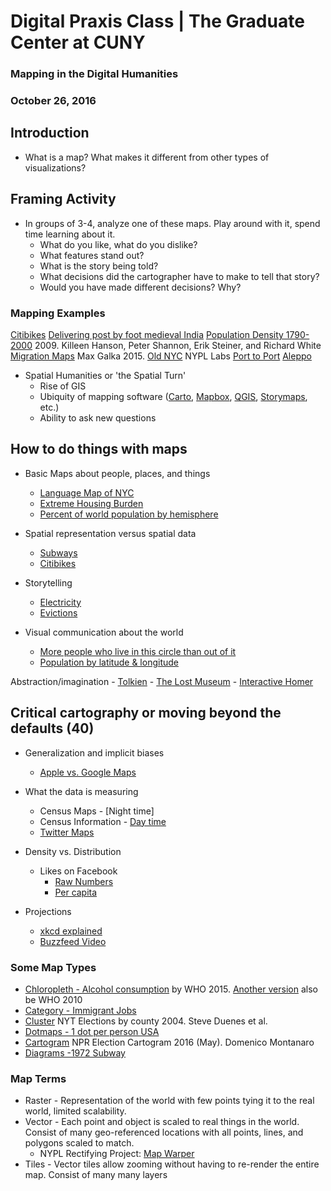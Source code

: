 
# Digital Praxis Class | The Graduate Center at CUNY
### Mapping in the Digital Humanities
### October 26, 2016


## Introduction 

- What is a map? What makes it different from other types of visualizations?

## Framing Activity 

- In groups of 3-4, analyze one of these maps. Play around with it, spend time learning about it.
	- What do you like, what do you dislike?
	- What features stand out?
	- What is the story being told?
	- What decisions did the cartographer have to make to tell that story?
	- Would you have made different decisions? Why?
	
### Mapping Examples

[Citibikes](http://c4sr.columbia.edu/projects/citibike-rebalancing-study)
[Delivering post by foot medieval India](http://emilyfuhrman.co/interactive/F2015002/)
[Population Density 1790-2000](http://web.stanford.edu/group/spatialhistory/cgi-bin/site/viz.php?id=265&project_id=0) 2009. Killeen Hanson, Peter Shannon, Erik Steiner, and Richard White
[Migration Maps](http://metrocosm.com/global-immigration-map/) Max Galka 2015.
[Old NYC](http://www.oldnyc.org/) NYPL Labs
[Port to Port](http://spatialinformationdesignlab.org/project_sites/port_to_port/)
[Aleppo](http://c4sr.columbia.edu/conflict-urbanism-aleppo/)

- Spatial Humanities or 'the Spatial Turn' 
	- Rise of GIS
	- Ubiquity of mapping software ([Carto](https://carto.com/), [Mapbox](https://www.mapbox.com/), [QGIS](http://www.qgis.org/en/site/), [Storymaps](https://storymaps.arcgis.com/en/), etc.)
	- Ability to ask new questions


## How to do things with maps 
	
- Basic Maps about people, places, and things
	- [Language Map of NYC](http://www1.nyc.gov/assets/planning/html/data-maps/nyc-population/viz.html)
	- [Extreme Housing Burden](http://data2go.nyc/map/?id=107*36047015900*ex_high_cost_h_tract!undefined!ns*!other_pop_puma_506~ahdi_puma_1~sch_enrol_puma_112~no_hs_puma_111~age_pyramid_male_85_plus_puma_20~median_household_income_puma_397~median_personal_earnings_puma_400~dis_y_perc_puma_102~poverty_ceo_puma_417~unemployment_puma_408~pre_k_puma_107!*air_qual_cd~ahdi_puma*family_homeless_cd_245#10/40.8278/-73.9593)
	- [Percent of world population by hemisphere](http://www.radicalcartography.net/index.html?your-hemisphere)
	
- Spatial representation versus spatial data 
	- [Subways](http://subwaylanguages.michelleajohnson.com/)
	- [Citibikes](http://c4sr.columbia.edu/projects/citibike-rebalancing-study)
	
- Storytelling 
	- [Electricity](http://storymaps.esri.com/stories/2016/electricity/index.html)
	- [Evictions](http://interactive.nydailynews.com/2016/02/nypd-nuisance-abatement-case-studies-interactive/index.html)

	
- Visual communication about the world 
	- [More people who live in this circle than out of it](http://brilliantmaps.com/population-circle/)
	- [Population by latitude & longitude](http://www.radicalcartography.net/index.html?your-hemisphere)
	
Abstraction/imagination 
	- [Tolkien](http://lotrproject.com/map/#zoom=3&lat=-1315.5&lon=1500&layers=BTTTTT)
	- [The Lost Museum](http://lostmuseum.cuny.edu/)
	- [Interactive Homer](http://www.classics.upenn.edu/myth/content/homer/multimap.html)
		


## Critical cartography or moving beyond the defaults (40)

- Generalization and implicit biases
	- [Apple vs. Google Maps](http://www.justinobeirne.com/essay/cartography-comparison)
	
- What the data is measuring
	- Census Maps - [Night time]
	- Census Information - [Day time](http://www.census.gov/content/dam/Census/library/working-papers/2015/demo/2015-Laughlin-01-Poster.pdf)
	- [Twitter Maps](http://ny.spatial.ly/)
	
- Density vs. Distribution
	- Likes on Facebook
		- [Raw Numbers](https://www.reddit.com/r/MapPorn/comments/3erf5e/how_many_likes_each_country_has_on_facebook/)
		- [Per capita](https://www.reddit.com/r/MapPorn/comments/3evnek/how_many_likes_per_capita_each_country_has_on/)
		
- Projections
	- [xkcd explained](https://www.explainxkcd.com/wiki/index.php/977:_Map_Projections)
	- [Buzzfeed Video](https://www.youtube.com/watch?v=KUF_Ckv8HbE)
	

### Some Map Types

- [Chloropleth - Alcohol consumption](http://gamapserver.who.int/mapLibrary/Files/Maps/Global_Alcohol_PerCapitaConsumption_2015.png) by WHO 2015.  [Another version](http://gamapserver.who.int/mapLibrary/Files/Maps/Global_consumption_percapita_2010.png) also be WHO 2010
- [Category - Immigrant Jobs](http://www.businessinsider.com/immigrant-jobs-state-map-2015-8)
- [Cluster](http://designarchives.aiga.org/#/entries/map/_/detail/relevance/asc/2/7/1141/election-maps-the-new-york-times/1) NYT Elections by county 2004. Steve Duenes et al.
- [Dotmaps - 1 dot per person USA](http://demographics.coopercenter.org/DotMap/)
- [Cartogram](http://www.npr.org/2016/05/10/477190080/demographics-and-history-tilt-the-map-in-clintons-favor-over-trump) NPR Election Cartogram 2016 (May). Domenico Montanaro
- [Diagrams -1972 Subway](http://www.nycsubway.org/perl/caption.pl?/img/maps/system_1972.jpg)
	

### Map Terms

- Raster - Representation of the world with few points tying it to the real world, limited scalability.
- Vector - Each point and object is scaled to real things in the world. Consist of many geo-referenced locations with all points, lines, and polygons scaled to match.
	- NYPL Rectifying Project: [Map Warper](http://maps.nypl.org/warper/)
- Tiles - Vector tiles allow zooming without having to re-render the entire map. Consist of many many layers
	

